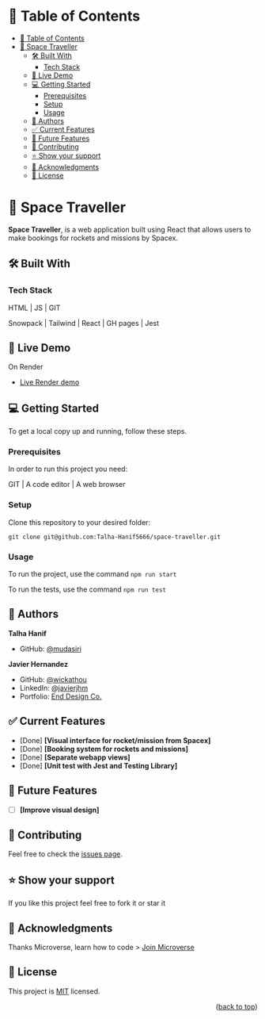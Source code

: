 # 📗 Table of Contents

- [📗 Table of Contents](#-table-of-contents)
- [📖 Space Traveller ](#-space-traveller-)
  - [🛠 Built With ](#-built-with-)
    - [Tech Stack ](#tech-stack-)
  - [🚀 Live Demo ](#-live-demo-)
  - [💻 Getting Started ](#-getting-started-)
    - [Prerequisites](#prerequisites)
    - [Setup](#setup)
    - [Usage](#usage)
  - [👤 Authors ](#-authors-)
  - [✅ Current Features ](#-current-features-)
  - [🔭 Future Features ](#-future-features-)
  - [🤝 Contributing ](#-contributing-)
  - [⭐️ Show your support ](#️-show-your-support-)
  - [🙏 Acknowledgments ](#-acknowledgments-)
  - [📝 License ](#-license-)

# 📖 Space Traveller <a name="about-project"></a>

**Space Traveller**, is a web application built using React that allows users to make bookings for rockets and missions by Spacex.

## 🛠 Built With <a name="built-with"></a>

### Tech Stack <a name="tech-stack"></a>

HTML | JS | GIT

Snowpack | Tailwind | React | GH pages | Jest

## 🚀 Live Demo <a name="live-demo"></a>

On Render
- [Live Render demo](https://space-traveller.onrender.com/space-traveller/)

## 💻 Getting Started <a name="getting-started"></a>

To get a local copy up and running, follow these steps.

### Prerequisites

In order to run this project you need:

GIT | A code editor | A web browser

### Setup

Clone this repository to your desired folder:

  `git clone git@github.com:Talha-Hanif5666/space-traveller.git`

### Usage

To run the project, use the command
`npm run start`

To run the tests, use the command
`npm run test`

## 👤 Authors <a name="author"></a>

**Talha Hanif**

- GitHub: [@mudasiri](https://github.com/Talha-Hanif5666)

**Javier Hernandez**

- GitHub: [@wickathou](https://github.com/wickathou)
- LinkedIn: [@javierjhm](https://linkedin.com/in/javierjhm)
- Portfolio: [End Design Co.](https://works.enddesign.co/)

## ✅ Current Features <a name="current-features"></a>

- [Done] **[Visual interface for rocket/mission from Spacex]**
- [Done] **[Booking system for rockets and missions]**
- [Done] **[Separate webapp views]**
- [Done] **[Unit test with Jest and Testing Library]**

## 🔭 Future Features <a name="future-features"></a>

- [ ] **[Improve visual design]**

## 🤝 Contributing <a name="contributing"></a>

Feel free to check the [issues page](https://github.com/Talha-Hanif5666/space-traveller/issues).

## ⭐️ Show your support <a name="support"></a>

If you like this project feel free to fork it or star it

## 🙏 Acknowledgments <a name="acknowledgements"></a>

Thanks Microverse, learn how to code > [Join Microverse](https://www.microverse.org/?grsf=9m3hq6)

## 📝 License <a name="license"></a>

This project is [MIT](./LICENSE) licensed.

<p align="right">(<a href="#readme-top">back to top</a>)</p>